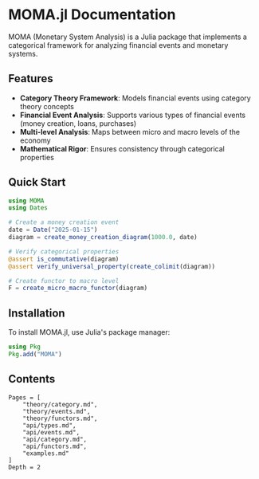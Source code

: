 # MOMA.jl Documentation

MOMA (Monetary System Analysis) is a Julia package that implements a categorical framework for analyzing financial events and monetary systems.

## Features

- **Category Theory Framework**: Models financial events using category theory concepts
- **Financial Event Analysis**: Supports various types of financial events (money creation, loans, purchases)
- **Multi-level Analysis**: Maps between micro and macro levels of the economy
- **Mathematical Rigor**: Ensures consistency through categorical properties

## Quick Start

```julia
using MOMA
using Dates

# Create a money creation event
date = Date("2025-01-15")
diagram = create_money_creation_diagram(1000.0, date)

# Verify categorical properties
@assert is_commutative(diagram)
@assert verify_universal_property(create_colimit(diagram))

# Create functor to macro level
F = create_micro_macro_functor(diagram)
```

## Installation

To install MOMA.jl, use Julia's package manager:

```julia
using Pkg
Pkg.add("MOMA")
```

## Contents

```@contents
Pages = [
    "theory/category.md",
    "theory/events.md",
    "theory/functors.md",
    "api/types.md",
    "api/events.md",
    "api/category.md",
    "api/functors.md",
    "examples.md"
]
Depth = 2
``` 